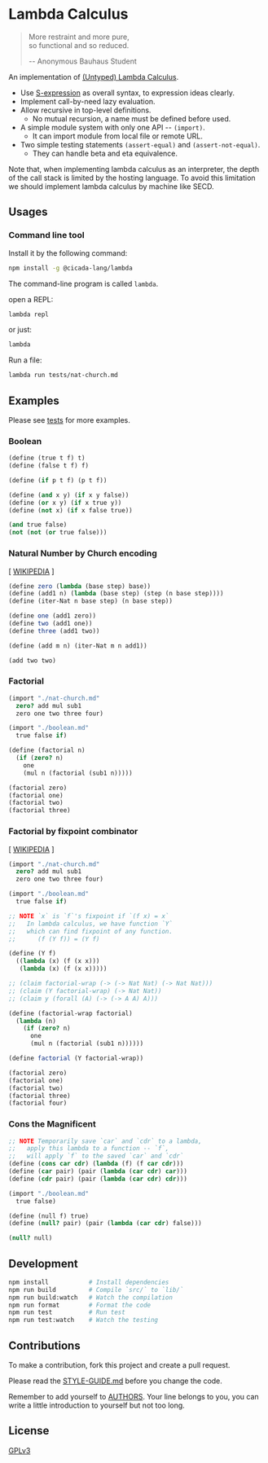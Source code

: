 # Lambda Calculus

> More restraint and more pure, <br>
> so functional and so reduced.
>
> -- Anonymous Bauhaus Student

An implementation of [(Untyped) Lambda Calculus](https://en.wikipedia.org/wiki/Lambda_calculus).

- Use [S-expression](https://github.com/cicada-lang/sexp) as overall syntax, to expression ideas clearly.
- Implement call-by-need lazy evaluation.
- Allow recursive in top-level definitions.
  - No mutual recursion, a name must be defined before used.
- A simple module system with only one API -- `(import)`.
  - It can import module from local file or remote URL.
- Two simple testing statements `(assert-equal)` and `(assert-not-equal)`.
  - They can handle beta and eta equivalence.

Note that, when implementing lambda calculus as an interpreter,
the depth of the call stack is limited by the hosting language.
To avoid this limitation we should implement lambda calculus by machine like SECD.

## Usages

### Command line tool

Install it by the following command:

```sh
npm install -g @cicada-lang/lambda
```

The command-line program is called `lambda`.

open a REPL:

```sh
lambda repl
```

or just:

```sh
lambda
```

Run a file:

```sh
lambda run tests/nat-church.md
```

## Examples

Please see [tests](tests) for more examples.

### Boolean

```scheme
(define (true t f) t)
(define (false t f) f)

(define (if p t f) (p t f))

(define (and x y) (if x y false))
(define (or x y) (if x true y))
(define (not x) (if x false true))

(and true false)
(not (not (or true false)))
```

### Natural Number by Church encoding

[ [WIKIPEDIA](https://en.wikipedia.org/wiki/Church_encoding) ]

```scheme
(define zero (lambda (base step) base))
(define (add1 n) (lambda (base step) (step (n base step))))
(define (iter-Nat n base step) (n base step))

(define one (add1 zero))
(define two (add1 one))
(define three (add1 two))

(define (add m n) (iter-Nat m n add1))

(add two two)
```

### Factorial

```scheme
(import "./nat-church.md"
  zero? add mul sub1
  zero one two three four)

(import "./boolean.md"
  true false if)

(define (factorial n)
  (if (zero? n)
    one
    (mul n (factorial (sub1 n)))))

(factorial zero)
(factorial one)
(factorial two)
(factorial three)
```

### Factorial by fixpoint combinator

[ [WIKIPEDIA](https://en.wikipedia.org/wiki/Fixed-point_combinator) ]

```scheme
(import "./nat-church.md"
  zero? add mul sub1
  zero one two three four)

(import "./boolean.md"
  true false if)

;; NOTE `x` is `f`'s fixpoint if `(f x) = x`
;;   In lambda calculus, we have function `Y`
;;   which can find fixpoint of any function.
;;      (f (Y f)) = (Y f)

(define (Y f)
  ((lambda (x) (f (x x)))
   (lambda (x) (f (x x)))))

;; (claim factorial-wrap (-> (-> Nat Nat) (-> Nat Nat)))
;; (claim (Y factorial-wrap) (-> Nat Nat))
;; (claim y (forall (A) (-> (-> A A) A)))

(define (factorial-wrap factorial)
  (lambda (n)
    (if (zero? n)
      one
      (mul n (factorial (sub1 n))))))

(define factorial (Y factorial-wrap))

(factorial zero)
(factorial one)
(factorial two)
(factorial three)
(factorial four)
```

### Cons the Magnificent

```scheme
;; NOTE Temporarily save `car` and `cdr` to a lambda,
;;   apply this lambda to a function -- `f`,
;;   will apply `f` to the saved `car` and `cdr`
(define (cons car cdr) (lambda (f) (f car cdr)))
(define (car pair) (pair (lambda (car cdr) car)))
(define (cdr pair) (pair (lambda (car cdr) cdr)))

(import "./boolean.md"
  true false)

(define (null f) true)
(define (null? pair) (pair (lambda (car cdr) false)))

(null? null)
```

## Development

```sh
npm install           # Install dependencies
npm run build         # Compile `src/` to `lib/`
npm run build:watch   # Watch the compilation
npm run format        # Format the code
npm run test          # Run test
npm run test:watch    # Watch the testing
```

## Contributions

To make a contribution, fork this project and create a pull request.

Please read the [STYLE-GUIDE.md](STYLE-GUIDE.md) before you change the code.

Remember to add yourself to [AUTHORS](AUTHORS).
Your line belongs to you, you can write a little
introduction to yourself but not too long.

## License

[GPLv3](LICENSE)

